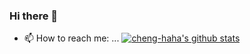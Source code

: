 ### Hi there 👋

- 📫 How to reach me: ...
[![cheng-haha's github stats](https://github-readme-stats.vercel.app/api?username=cheng-haha)](https://github.com/cheng-haha/github-readme-stats)
